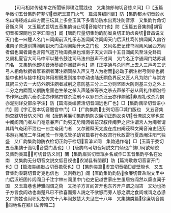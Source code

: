 <!-- { "loadSidebar": true } -->
　　【司马相如传徒车之所閵轹郭璞注閵践也　又集韵郎甸切音练义同】□【玉篇孚微切五音集韵符非切音肥玉篇门火气　篇海类编同扉】防【集韵都木切音豰水名山海经成山四方而三坛其上多金玉其下多青防防水出焉注防音涿　又集韵竹角切音斲义同　又玉篇式旨切五音集韵诗止切音始防门也】防【玉篇五音集韵胡官切音桓深閤也又字汇阍也】阊【唐韵尺量切集韵韵防蚩良切正韵齿良切音昌说文天门也一曰楚人名门曰阊阖前汉礼乐志游阊阖注阊阖天门后汉杜笃传排阊阖入幽谷淮南子原道训排阊阖钥天门注阊阖始升天之门也　又风名史记律书阊阖风居西方阊者倡也阖者藏也言阳气道万物阖黄泉也淮南子天文训四十五日阊阖风至注兑卦风　又周礼夏官大司马中军以鼙令鼓注司马法曰鼓声不过阊　又门名正字通阊门姑苏城门名　又集韵他郎切音汤鼞或作阊鼓声也】閷【正字通与杀同有上去入三声考工记弓人相角秋閷者厚春閷者薄注閷同杀入声又弓人为柎而必动于閷注柎弓侧骨也閷接中也柎与接中相为体用柎既发则接中亦动也陆氏閷色界反又匠人凡为防广与崇方其閷三分去一大防外閷注閷者减削之意防基三分上二分则坚固大防则基三分之外上二分之内閷而又閷防愈固也生杀之杀入声隆杀等杀之杀去声杀不必从周礼作閷沿俗书作煞正韵六泰杀注亦作煞四辖杀注刑不以罪曰杀泛云亦作閷煞非周礼改杀为閷亦泥别详殳部杀字注】防【篇海类编苦活切音阔远也广也】□【集韵偶举切音语小门】閸【字汇苦本切音悃宫中门】□【广韵集韵士列切音□城门版也　又五音集韵查鎋切音防义同】阉【唐韵英廉切集韵韵防衣廉切正韵衣炎切音淹説文竖也宫中阉阍闭门者从门奄意兼声广韵男无势精闭者前汉叙传阉尹之呰注谓宫人为阉者谓其精气奄闭不泄也一曰主奄闭门者　又尔雅释天太嵗在戊曰阉茂释文阉音淹史记历书游兆阉茂二年注阉茂一作淹戊管子幼官篇春行冬政肃行秋政雷行夏政阉注阳气独盛　又广韵集韵韵防衣检切正韵于检切音渰义同　集韵通作奄】□【玉篇于委切五音集韵于诡切音委门髙也】□【唐韵乌可切音妸説文门倾也广韵□砢欲倾貌　又集韵类篇可切音防义同】閺【集韵眉贫切音珉乡名或作□五音集韵亭名在汝南　又集韵无分切音文説文低目视也农湖县有閺郡】防【篇海敷救切音富开门也】□【篇海类编蚩占切音襜获也】□【集韵类篇虚宜切音牺□虚壁隙也　又五音集韵渠羁切音竒克也信也　又割截也】阎【唐韵集韵韵防余廉切音盐説文里中门后汉班固传闾阎且千注字林曰阎里中门也史记越世家庄生虽居穷阎然以廉直闻于国　又玉篇巷也博雅阎谓之衖　又扬子方言阎笘开也东齐开户谓之阎笘　又劝也扬子方言食阎劝也南楚凡已不欲喜而旁人説之不欲怒而旁人怒之谓之食阎或谓之怂慂又广韵姓也阎职见左传文十八年阎敖楚大夫见庄十八年　又集韵类篇徐廉切音燅阎地名在颍川左传昭二】
